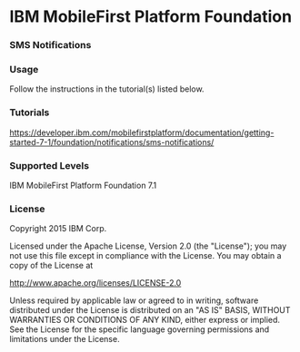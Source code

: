 IBM MobileFirst Platform Foundation
===
### SMS Notifications


### Usage
Follow the instructions in the tutorial(s) listed below.

### Tutorials
https://developer.ibm.com/mobilefirstplatform/documentation/getting-started-7-1/foundation/notifications/sms-notifications/

### Supported Levels
IBM MobileFirst Platform Foundation 7.1

### License
Copyright 2015 IBM Corp.

Licensed under the Apache License, Version 2.0 (the "License");
you may not use this file except in compliance with the License.
You may obtain a copy of the License at

http://www.apache.org/licenses/LICENSE-2.0

Unless required by applicable law or agreed to in writing, software
distributed under the License is distributed on an "AS IS" BASIS,
WITHOUT WARRANTIES OR CONDITIONS OF ANY KIND, either express or implied.
See the License for the specific language governing permissions and
limitations under the License.
